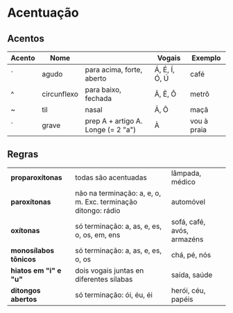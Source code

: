# Acentuação

## Acentos

| Acento | Nome | | Vogais | Exemplo |
| -- | -- | -- | -- | -- |
| ´ | agudo | para acima, forte, aberto | Á, É, Í, Ó, Ú | café |
| ^ | circunflexo | para baixo, fechada | Â, Ê, Ô | metrô |
| ~ | til | nasal | Ã, Õ | maçã |
| ` | grave | prep A + artigo A. Longe (= 2 "a") | À | vou à praia |

## Regras

| | | |
| -- | -- | -- |
| **proparoxítonas**      | todas são acentuadas                                          | lâmpada, médico |
| **paroxítonas**         | não na terminação: a, e, o, m. Exc. terminação ditongo: rádio | automóvel |
| **oxítonas**            | só terminação: a, as, e, es, o, os, em, ens                   | sofá, café, avós, armazéns |
| **monosílabos tônicos** | só terminação: a, as, e, es, o, os                            | chá, pé, nós |
| **hiatos em "i" e "u"** | dois vogais juntas en diferentes sílabas                      | saída, saúde |
| **ditongos abertos**    | só terminação: ói, éu, éi                                     | herói, céu, papéis |
